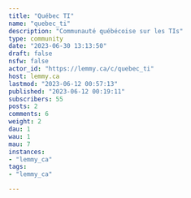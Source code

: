 ```yaml
---
title: "Québec TI" 
name: "quebec_ti"
description: "Communauté québécoise sur les TIs"
type: community
date: "2023-06-30 13:13:50"
draft: false
nsfw: false
actor_id: "https://lemmy.ca/c/quebec_ti"
host: lemmy.ca
lastmod: "2023-06-12 00:57:13"
published: "2023-06-12 00:19:11"
subscribers: 55
posts: 2
comments: 6
weight: 2
dau: 1
wau: 1
mau: 7
instances:
- "lemmy_ca"
tags: 
- "lemmy_ca"

---
```

